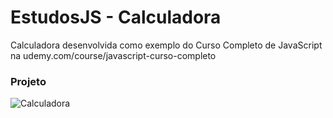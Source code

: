 # EstudosJS - Calculadora

Calculadora desenvolvida como exemplo do Curso Completo de JavaScript na udemy.com/course/javascript-curso-completo

### Projeto
![Calculadora](https://firebasestorage.googleapis.com/v0/b/hcode-com-br.appspot.com/o/calculadora-hcode.jpg?alt=media&token=5406aa3f-b965-401c-9b4e-654609c78b33)
